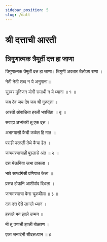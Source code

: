 ```yaml
---
sidebar_position: 5
slug: /datt
---
```

# श्री दत्ताची आरती  
## त्रिगुणात्मक त्रैमूर्ती दत्त हा जाणा

त्रिगुणात्मक त्रैमूर्ती दत्त हा जाणा।
त्रिगुणी अवतार त्रैलोक्य राणा ।

नेती नेती शब्द न ये अनुमाना॥

सुरवर मुनिजन योगी समाधी न ये ध्याना ॥ १ ॥

जय देव जय देव जय श्री गुरुद्त्ता ।

आरती ओवाळिता हरली भवचिंता ॥ धृ ॥

सबाह्य अभ्यंतरी तू एक द्त्त ।

अभाग्यासी कैची कळेल हि मात ॥

पराही परतली तेथे कैचा हेत ।

जन्ममरणाचाही पुरलासे अंत ॥ २ ॥

दत्त येऊनिया ऊभा ठाकला ।

भावे साष्टांगेसी प्रणिपात केला ॥

प्रसन्न होऊनि आशीर्वाद दिधला ।

जन्ममरणाचा फेरा चुकवीला ॥ ३ ॥

दत्त दत्त ऐसें लागले ध्यान ।

हरपले मन झाले उन्मन ॥

मी तू पणाची झाली बोळवण ।

एका जनार्दनी श्रीदत्तध्यान ॥ ४